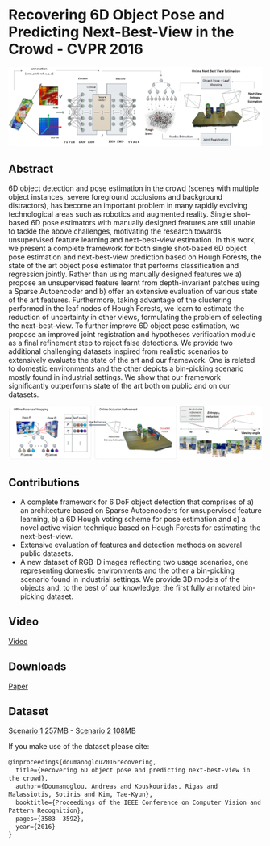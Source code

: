 # Recovering 6D Object Pose and Predicting Next-Best-View in the Crowd - CVPR 2016
<img src="6D_NBV_1.png" alt="drawing" width="700">

## Abstract
6D object detection and pose estimation in the crowd (scenes with multiple object instances, severe foreground occlusions and background distractors), has become an important problem in many rapidly evolving technological areas such as robotics and augmented reality. Single shot-based 6D pose estimators with manually designed features are still unable to tackle the above challenges, motivating the research towards unsupervised feature learning and next-best-view estimation. In this work, we present a complete framework for both single shot-based 6D object pose estimation and next-best-view prediction based on Hough Forests, the state of the art object pose estimator that performs classification and regression jointly. Rather than using manually designed features we a) propose an unsupervised feature learnt from depth-invariant patches using a Sparse Autoencoder and b) offer an extensive evaluation of various state of the art features. Furthermore, taking advantage of the clustering performed in the leaf nodes of Hough Forests, we learn to estimate the reduction of uncertainty in other views, formulating the problem of selecting the next-best-view. To further improve 6D object pose estimation, we propose an improved joint registration and hypotheses verification module as a final refinement step to reject false detections. We provide two additional challenging datasets inspired from realistic scenarios to extensively evaluate the state of the art and our framework. One is related to domestic environments and the other depicts a bin-picking scenario mostly found in industrial settings. We show that our framework significantly outperforms state of the art both on public and on our datasets.

<img src="6D_NBV_2.png" alt="drawing" width=1000>

## Contributions
- A complete framework for 6 DoF object detection that comprises of a) an architecture based on Sparse Autoencoders for unsupervised feature learning, b) a 6D Hough voting scheme for pose estimation and c) a novel active vision technique based on Hough Forests for estimating the next-best-view.
- Extensive evaluation of features and detection methods on several public datasets.
- A new dataset of RGB-D images reflecting two usage scenarios, one representing domestic environments and the other a bin-picking scenario found in industrial settings. We provide 3D models of the objects and, to the best of our knowledge, the first fully annotated bin-picking dataset.

## Video
[Video](https://www.youtube.com/watch?v=AZpoB673M8w)

## Downloads
[Paper](./docs/6D_NBV_CVPR_2016.pdf)

## Dataset
[Scenario 1 257MB](https://drive.google.com/open?id=164fQd40LP152LIuVPgQ3CJ7tIlc9v971) - [Scenario 2 108MB](https://drive.google.com/open?id=1YrtYNK-bxBQeX0Gh-OwAyVmNcj4nOA0k)


If you make use of the dataset please cite:
```
@inproceedings{doumanoglou2016recovering,
  title={Recovering 6D object pose and predicting next-best-view in the crowd},
  author={Doumanoglou, Andreas and Kouskouridas, Rigas and Malassiotis, Sotiris and Kim, Tae-Kyun},
  booktitle={Proceedings of the IEEE Conference on Computer Vision and Pattern Recognition},
  pages={3583--3592},
  year={2016}
}
```